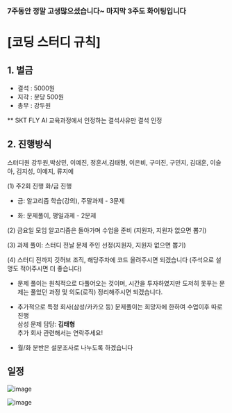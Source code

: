 ### 7주동안 정말 고생많으셨습니다~ 마지막 3주도 화이팅입니다

# [코딩 스터디 규칙]
## 1. 벌금 
* 결석 : 5000원  
* 지각 : 분당 500원  
* 총무 : 강두원  

** SKT FLY AI 교육과정에서 인정하는 결석사유만 결석 인정


## 2. 진행방식

스터디원 강두원,박상민, 이예진, 정훈서,김태형, 이은비, 구미진, 구민지, 김대훈, 이슬아, 김지성, 이예지, 류지예


  (1) 주2회 진행 화/금 진행 
  * 금: 알고리즘 학습(강의), 주말과제 - 3문제  

  * 화: 문제풀이, 평일과제 - 2문제  

  (2) 금요일 모임 알고리즘은 돌아가며 수업을 준비 (지원자, 지원자 없으면 뽑기)  

  (3) 과제 풀이: 스터디 전날 문제 주인 선정(지원자, 지원자 없으면 뽑기)   

  (4) 스터디 전까지 깃허브 조직, 해당주차에 코드 올려주시면 되겠습니다 (주석으로 설명도 적어주시면 더 좋습니다)  


* 문제 풀이는 원칙적으로 다풀어오는 것이며, 시간을 투자하였지만 도저히 못푸는 문제는 풀었던 과정 및 의도(로직) 정리해주시면 되겠습니다.

* 추가적으로 특정 회사(삼성/카카오 등) 문제풀이는 희망자에 한하여 수업이후 따로 진행  
삼성 문제 담당: **김태형**  
추가 회사 관련해서는 연락주세요!

- 월/화 분반은 설문조사로 나누도록 하겠습니다

## 일정

![image](https://user-images.githubusercontent.com/80855939/212876719-4a8c7045-52c2-4528-b7d1-d24af44deac1.png)

![image](https://user-images.githubusercontent.com/80855939/212876870-e12c47b0-19db-435d-a4de-1aeb440ebbbc.png)

